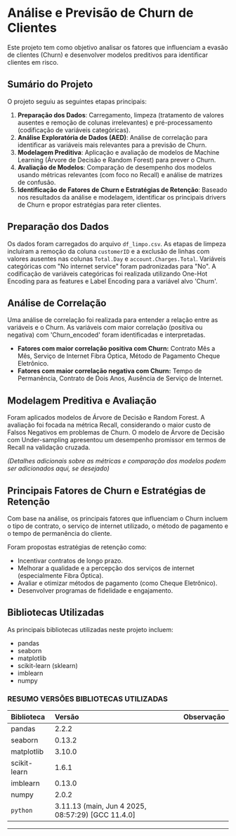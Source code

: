 # Análise e Previsão de Churn de Clientes

Este projeto tem como objetivo analisar os fatores que influenciam a evasão de clientes (Churn) e desenvolver modelos preditivos para identificar clientes em risco.

## Sumário do Projeto

O projeto seguiu as seguintes etapas principais:

1.  **Preparação dos Dados**: Carregamento, limpeza (tratamento de valores ausentes e remoção de colunas irrelevantes) e pré-processamento (codificação de variáveis categóricas).
2.  **Análise Exploratória de Dados (AED)**: Análise de correlação para identificar as variáveis mais relevantes para a previsão de Churn.
3.  **Modelagem Preditiva**: Aplicação e avaliação de modelos de Machine Learning (Árvore de Decisão e Random Forest) para prever o Churn.
4.  **Avaliação de Modelos**: Comparação de desempenho dos modelos usando métricas relevantes (com foco no Recall) e análise de matrizes de confusão.
5.  **Identificação de Fatores de Churn e Estratégias de Retenção**: Baseado nos resultados da análise e modelagem, identificar os principais drivers de Churn e propor estratégias para reter clientes.

## Preparação dos Dados

Os dados foram carregados do arquivo `df_limpo.csv`. As etapas de limpeza incluíram a remoção da coluna `customerID` e a exclusão de linhas com valores ausentes nas colunas `Total.Day` e `account.Charges.Total`. Variáveis categóricas com "No internet service" foram padronizadas para "No". A codificação de variáveis categóricas foi realizada utilizando One-Hot Encoding para as features e Label Encoding para a variável alvo 'Churn'.

## Análise de Correlação

Uma análise de correlação foi realizada para entender a relação entre as variáveis e o Churn. As variáveis com maior correlação (positiva ou negativa) com 'Churn_encoded' foram identificadas e interpretadas.

*   **Fatores com maior correlação positiva com Churn:** Contrato Mês a Mês, Serviço de Internet Fibra Óptica, Método de Pagamento Cheque Eletrônico.
*   **Fatores com maior correlação negativa com Churn:** Tempo de Permanência, Contrato de Dois Anos, Ausência de Serviço de Internet.

## Modelagem Preditiva e Avaliação

Foram aplicados modelos de Árvore de Decisão e Random Forest. A avaliação foi focada na métrica Recall, considerando o maior custo de Falsos Negativos em problemas de Churn. O modelo de Árvore de Decisão com Under-sampling apresentou um desempenho promissor em termos de Recall na validação cruzada.

*(Detalhes adicionais sobre as métricas e comparação dos modelos podem ser adicionados aqui, se desejado)*

## Principais Fatores de Churn e Estratégias de Retenção

Com base na análise, os principais fatores que influenciam o Churn incluem o tipo de contrato, o serviço de internet utilizado, o método de pagamento e o tempo de permanência do cliente.

Foram propostas estratégias de retenção como:

*   Incentivar contratos de longo prazo.
*   Melhorar a qualidade e a percepção dos serviços de internet (especialmente Fibra Óptica).
*   Avaliar e otimizar métodos de pagamento (como Cheque Eletrônico).
*   Desenvolver programas de fidelidade e engajamento.



## Bibliotecas Utilizadas

As principais bibliotecas utilizadas neste projeto incluem:

*   pandas
*   seaborn
*   matplotlib
*   scikit-learn (sklearn)
*   imblearn
*   numpy

### RESUMO VERSÕES BIBLIOTECAS UTILIZADAS

| Biblioteca   | Versão                                          | Observação                                           |
| :----------- | :---------------------------------------------- | :--------------------------------------------------- |
| pandas       | 2.2.2                                           |                                                      |
| seaborn      | 0.13.2                                          |                                                      |
| matplotlib   | 3.10.0                                          |                                                      |
| scikit-learn | 1.6.1                                           |                                                      |
| imblearn     | 0.13.0                                          |                                                      |
| numpy        | 2.0.2                                           |                                                      |
| `python` | 3.11.13 (main, Jun 4 2025, 08:57:29) [GCC 11.4.0] |                                                      |

---
